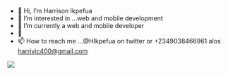 - 👋 Hi, I’m Harrison Ikpefua
- 👀 I’m interested in ...web and mobile development
- 🌱 I’m currently a web and mobile developer
- 💞️ 
- 📫 How to reach me ...@HIkpefua on twitter or +2349038466961 alos harrivic400@gmail.com

<!---
HARRIFIED/HARRIFIED is a ✨ special ✨ repository because its `README.md` (this file) appears on your GitHub profile.
You can click the Preview link to take a look at your changes.
--->

[![](https://img.shields.io/badge/any_text-you_like-blue)](<hyperlink>)
